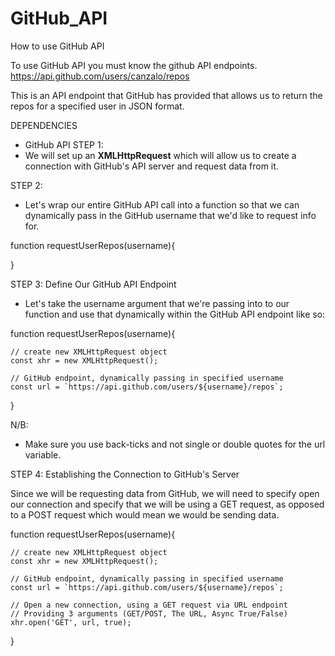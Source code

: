 # GitHub_API
How to use GitHub API

To use GitHub API you must know the github API endpoints.
 https://api.github.com/users/canzalo/repos

This is an API endpoint that GitHub has provided that allows us to return the repos for a specified user in JSON format. 

DEPENDENCIES
- GitHub API
STEP 1:
- We will set up an <b>XMLHttpRequest</b> which will allow us to create a connection with GitHub's API server and request data from it.

STEP 2:
- Let's wrap our entire GitHub API call into a function so that we can dynamically pass in the GitHub username that we'd like to request info for.

function requestUserRepos(username){

}


STEP 3: Define Our GitHub API Endpoint

- Let's take the username argument that we're passing into to our function and use that dynamically within the GitHub API endpoint like so:


function requestUserRepos(username){

    
    // create new XMLHttpRequest object
    const xhr = new XMLHttpRequest();
    
    // GitHub endpoint, dynamically passing in specified username
    const url = `https://api.github.com/users/${username}/repos`;
    
}

N/B: 
- Make sure you use back-ticks and not single or double quotes for the url variable.

STEP 4: Establishing the Connection to GitHub's Server

Since we will be requesting data from GitHub, we will need to specify open our connection and specify that we will be using a
GET request, as opposed to a POST request which would mean we would be sending data.



function requestUserRepos(username){

    
    // create new XMLHttpRequest object
    const xhr = new XMLHttpRequest();
    
    // GitHub endpoint, dynamically passing in specified username
    const url = `https://api.github.com/users/${username}/repos`;
    
    // Open a new connection, using a GET request via URL endpoint
    // Providing 3 arguments (GET/POST, The URL, Async True/False)
    xhr.open('GET', url, true);
    
}
